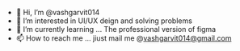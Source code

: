 - 👋 Hi, I’m @vashgarvit014
- 👀 I’m interested in UI/UX deign and solving problems
- 🌱 I’m currently learning ... The professional version of figma
- 📫 How to reach me ... jiust mail me @vashgarvit014@gmail.com


<!---
vashgarvit014/vashgarvit014 is a ✨ special ✨ repository because its `README.md` (this file) appears on your GitHub profile.
You can click the Preview link to take a look at your changes.
--->
